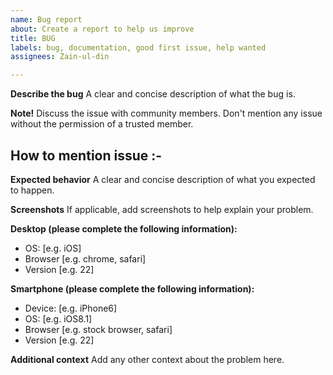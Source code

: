 ```yaml
---
name: Bug report
about: Create a report to help us improve
title: BUG
labels: bug, documentation, good first issue, help wanted
assignees: Zain-ul-din

---
```


**Describe the bug**
A clear and concise description of what the bug is.

**Note!**
Discuss the issue with community members. Don't mention any issue without the permission of a trusted member.

## How to mention issue :-

**Expected behavior**
A clear and concise description of what you expected to happen.

**Screenshots**
If applicable, add screenshots to help explain your problem.

**Desktop (please complete the following information):**
 - OS: [e.g. iOS]
 - Browser [e.g. chrome, safari]
 - Version [e.g. 22]

**Smartphone (please complete the following information):**
 - Device: [e.g. iPhone6]
 - OS: [e.g. iOS8.1]
 - Browser [e.g. stock browser, safari]
 - Version [e.g. 22]

**Additional context**
Add any other context about the problem here.
